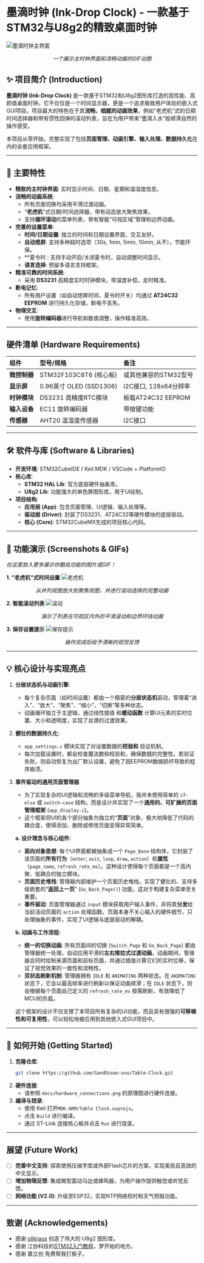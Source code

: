 # 墨滴时钟 (Ink-Drop Clock) - 一款基于STM32与U8g2的精致桌面时钟

![墨滴时钟主界面](https://pic1.imgdb.cn/item/68cac34fc5157e1a8812e0b8.gif) *<p align="center">一个展示主时钟界面和流畅动画的GIF动图</p>*
## ✨ 项目简介 (Introduction)

**墨滴时钟 (Ink-Drop Clock)** 是一款基于STM32和U8g2图形库打造的高性能、高颜值桌面时钟。它不仅仅是一个时间显示器，更是一个追求极致用户体验的嵌入式GUI项目。项目最大的特色在于其**流畅、细腻的动画效果**，例如“老虎机”式的日期时间选择器和带有惯性回弹的滚动列表，旨在为用户带来“墨滴入水”般顺滑自然的操作感受。

本项目从零开始，完整实现了包括**页面管理、动画引擎、输入处理、数据持久化**在内的全套应用框架。

---

## 🚀 主要特性 

*   **精致的主时钟界面**: 实时显示时间、日期、星期和温湿度信息。
*   **流畅的动画系统**:
    *   所有页面切换均采用平滑过渡动画。
    *   “**老虎机**”式日期/时间选择器，带有动态放大聚焦效果。
    *   支持**循环滚动**的菜单列表，带有智能“可视区域”管理和边界动画。
*   **完善的设置菜单**:
    *   **时间/日期设置**: 独立的时间和日期设置界面，交互友好。
    *   **自动熄屏**: 支持多种超时选项（30s, 1min, 5min, 10min, 从不），节能环保。
    *   **夏令时 : 支持手动开启/关闭夏令时，自动调整时间显示。
    *   **语言选择**: 预留多语言支持框架。
*   **精准可靠的时间系统**:
    *   采用 **DS3231** 高精度实时时钟模块，带温度补偿，走时精准。
*   **断电记忆**:
    *   所有用户设置（如自动熄屏时间、夏令时开关）均通过 **AT24C32 EEPROM** 进行持久化存储，断电不丢失。
*   **物理交互**:
    *   使用**旋转编码器**进行导航和数值调整，操作精准高效。

---

## 硬件清单 (Hardware Requirements)

| 组件       | 型号/规格                 | 备注               |
| :------- | :-------------------- | :--------------- |
| **微控制器** | STM32F103C8T6 (核心板)   | 或其他兼容的STM32型号    |
| **显示屏**  | 0.96英寸 OLED (SSD1306) | I2C接口, 128x64分辨率 |
| **时钟模块** | DS3231 高精度RTC模块       | 板载AT24C32 EEPROM |
| **输入设备** | EC11 旋转编码器            | 带按键功能            |
| **传感器**  | AHT20 温湿度传感器          | I2C接口            |

---

## 🛠️ 软件与库 (Software & Libraries)

*   **开发环境**: STM32CubeIDE / Keil MDK / VSCode + PlatformIO
*   **核心库**:
    *   **STM32 HAL Lib**: 官方底层硬件抽象库。
    *   **U8g2 Lib**: 功能强大的单色屏图形库，用于UI绘制。
*   **项目结构**:
    *   **应用层 (App)**: 包含页面管理、UI逻辑、输入处理等。
    *   **驱动层 (Driver)**: 封装了DS3231、AT24C32等硬件模块的底层驱动。
    *   **核心 (Core)**: STM32CubeMX生成的项目核心代码。

---

## 📸 功能演示 (Screenshots & GIFs)

*在这里放入更多展示你酷炫功能的图片或GIF！*

**1. "老虎机"式时间设置**
![老虎机](https://pic1.imgdb.cn/item/68cac34ec5157e1a8812e0b4.gif)
*<p align="center">从并列视图放大到聚焦视图，并进行滚动选择的完整动画</p>*

**2. 智能滚动列表**
![滚动](https://pic1.imgdb.cn/item/68cac352c5157e1a8812e0c0.gif)
*<p align="center">演示了列表在可视区内外的平滑滚动和边界环绕动画</p>*

**3. 保存设置提示**
![保存提示](https://pic1.imgdb.cn/item/68cac34dc5157e1a8812e0b2.gif)
*<p align="center">操作完成后给予清晰的视觉反馈</p>*

---

## 💡 核心设计与实现亮点

1.  **分层状态机与动画引擎**:
    *   每个复杂页面（如时间设置）都由一个精密的**分层状态机**驱动，管理着“进入”、“放大”、“聚焦”、“缩小”、“切换”等多种状态。
    *   动画循环独立于主逻辑，通过线性插值  和**缓动函数** 计算UI元素的实时位置、大小和透明度，实现了丝滑的过渡效果。

2.  **健壮的数据持久化**:
    *   `app_settings.c` 模块实现了对设置数据的**校验和** 验证机制。
    *   每次加载设置时，都会检查魔法数和校验和，确保数据的完整性。若验证失败，则自动恢复为出厂默认设置，避免了因EEPROM数据损坏导致的程序崩溃。

3.  **事件驱动的通用页面管理器**
    *   为了实现复杂的UI逻辑和流畅的多级菜单导航，我并未使用简单的 `if-else` 或 `switch-case` 结构，而是设计并实现了一个**通用的、可扩展的页面管理框架** (`app_display.c`)。
    *   这个框架将UI的各个部分抽象为独立的“**页面**”对象，极大地降低了代码的耦合度，使得添加、删除或修改页面变得异常简单。

    **a. 设计理念与核心组件:**
    *   **面向对象思想**: 每个UI界面都被抽象成一个 `Page_Base` 结构体，它封装了该页面的**所有行为**（`enter`, `exit`, `loop`, `draw`, `action`）和**属性**（`page_name`, `refresh_rate_ms`）。这种设计使得每个页面都是一个高内聚、低耦合的独立模块。
    *   **页面历史堆栈**: 管理器内部维护一个页面历史堆栈，实现了健壮的、支持多级嵌套的“**返回上一页**” (`Go_Back_Page()`) 功能，这对于构建复杂菜单至关重要。
    *   **事件驱动**: 页面管理器通过 `input` 模块获取用户输入事件，并将其**分发**给当前活动页面的 `action` 处理函数。页面本身不关心输入的硬件细节，只处理抽象的事件，实现了UI逻辑与底层驱动的解耦。

    **b. 动画与工作流程:**

    *   **统一的切换动画**: 所有页面间的切换 (`Switch_Page` 和 `Go_Back_Page`) 都由管理器统一处理，自动应用平滑的**左右推拉式过渡动画**。动画期间，管理器会同时绘制来源页面和目标页面，并通过插值计算它们的实时位移，保证了视觉效果的一致性和流畅性。
    *   **双状态刷新机制**: 管理器拥有 `IDLE` 和 `ANIMATING` 两种状态。在 `ANIMATING` 状态下，它会以最高帧率进行刷新以保证动画顺滑；在 `IDLE` 状态下，则会根据每个页面自己定义的 `refresh_rate_ms` 按需刷新，有效降低了MCU的负载。

    这个框架的设计不仅支撑了本项目所有复杂的UI功能，而且具有很强的**可移植性和可复用性**，可以轻松地被应用到其他嵌入式GUI项目中。

---

## 🚀 如何开始 (Getting Started)

1.  **克隆仓库**:
    ```bash
    git clone https://github.com/SandOcean-ovo/Table-Clock.git
    ```
2.  **硬件连接**:
    *   请参照 `docs/hardware_connections.png` 的原理图进行硬件连接。
3.  **编译与烧录**:
    *   使用 Keil 打开`MDK-ARM/Table Clock.uvprojx`。
    *   点击 `Build` 进行编译。
    *   通过 ST-Link 连接核心板并点击 `Run` 进行烧录。

---

## 展望 (Future Work)

*   [ ] **完善中文支持**: 探索使用压缩字库或外部Flash芯片的方案，实现美观且高效的中文显示。
*   [ ] **增加物理反馈**: 集成微型震动马达或蜂鸣器，为用户操作提供触觉或听觉反馈。
*   [ ] **网络功能 (V2.0)**: 升级至ESP32，实现NTP网络校时和天气预报功能。

---

## 致谢 (Acknowledgements)

*   感谢 [olikraus](https://github.com/olikraus) 创造了伟大的 U8g2 图形库。
*   感谢 江协科技的[STM32入门教程](https://www.bilibili.com/video/BV1th411z7sn/)，梦开始的地方。
*   感谢 嘉立创 免费帮我打板子。
